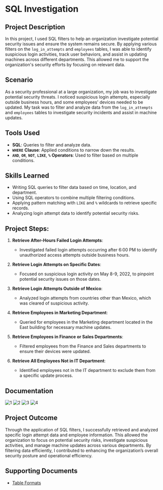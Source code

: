 # SQL Investigation

## Project Description
In this project, I used SQL filters to help an organization investigate potential security issues and ensure the system remains secure. By applying various filters on the `log_in_attempts` and `employees` tables, I was able to identify suspicious login activities, track user behaviors, and assist in updating machines across different departments. This allowed me to support the organization's security efforts by focusing on relevant data.

## Scenario
As a security professional at a large organization, my job was to investigate potential security threats. I noticed suspicious login attempts, especially outside business hours, and some employees' devices needed to be updated. My task was to filter and analyze data from the `log_in_attempts` and `employees` tables to investigate security incidents and assist in machine updates.

## Tools Used
- **SQL**: Queries to filter and analyze data.
- **`WHERE`** **Clause**: Applied conditions to narrow down the results.
- **`AND`**, **`OR`**, **`NOT`**, **`LIKE`**, **`%`** **Operators**: Used to filter based on multiple conditions.

## Skills Learned
- Writing SQL queries to filter data based on time, location, and department.
- Using SQL operators to combine multiple filtering conditions.
- Applying pattern matching with `LIKE` and `%` wildcards to retrieve specific records.
- Analyzing login attempt data to identify potential security risks.

## Project Steps:
1. **Retrieve After-Hours Failed Login Attempts**:
   - Investigated failed login attempts occurring after 6:00 PM to identify unauthorized access attempts outside business hours.

2. **Retrieve Login Attempts on Specific Dates**:
   - Focused on suspicious login activity on May 8-9, 2022, to pinpoint potential security issues on those dates.

3. **Retrieve Login Attempts Outside of Mexico**:
   - Analyzed login attempts from countries other than Mexico, which was cleared of suspicious activity.

4. **Retrieve Employees in Marketing Department**:
   - Queried for employees in the Marketing department located in the East building for necessary machine updates.

5. **Retrieve Employees in Finance or Sales Departments**:
   - Filtered employees from the Finance and Sales departments to ensure their devices were updated.

6. **Retrieve All Employees Not in IT Department**:
   - Identified employees not in the IT department to exclude them from a specific update process.

## Documentation
![1](https://github.com/user-attachments/assets/a32fe963-7c9f-43c3-87b7-8ed7eaef85df)
![2](https://github.com/user-attachments/assets/c72b37d8-2e93-4112-a7e4-d60b84b6152e)
![3](https://github.com/user-attachments/assets/a89dadf6-5fb7-49ad-aefd-5cb636213733)
![4](https://github.com/user-attachments/assets/0683172c-5550-463d-957e-7c2dacdc22cc)

## Project Outcome
Through the application of SQL filters, I successfully retrieved and analyzed specific login attempt data and employee information. This allowed the organization to focus on potential security risks, investigate suspicious activities, and manage machine updates across various departments. By filtering data efficiently, I contributed to enhancing the organization’s overall security posture and operational efficiency.


## Supporting Documents
- [Table Formats](https://github.com/Aaqib-H/Google-Cybersecurity-Projects/blob/main/4%20SQL%20Investigation/Table%20Formats.docx)
